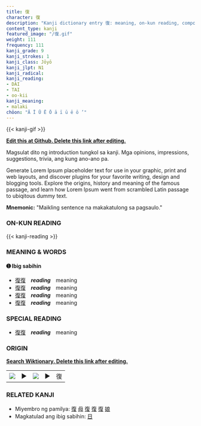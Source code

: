 ```yaml
---
title: 復
character: 復
description: "Kanji dictionary entry 復: meaning, on-kun reading, compounds, origin, related kanji"
content_type: kanji
featured_image: "/復.gif"
weight: 111
frequency: 111
kanji_grade: 9
kanji_strokes: 1
kanji_class: Jōyō
kanji_jlpt: N1
kanji_radical: 
kanji_reading: 
- DAI
- TAI
- oo-kii
kanji_meaning:
- malaki
chōon: "Ā Ī Ū Ē Ō ā ī ū ē ō ’"
---
```

[//]: # (Don't edit the line below. Kanji animated GIF code is automatically generated.)
{{< kanji-gif >}}

[//]: # (Edit below this line.)

**[Edit this at Github. Delete this link after editing.](https://github.com/tim0g/tim/tree/main/content/kanji/復/index.md)**

Magsulat dito ng introduction tungkol sa kanji. Mga opinions, impressions, suggestions, trivia, ang kung ano-ano pa.

Generate Lorem Ipsum placeholder text for use in your graphic, print and web layouts, and discover plugins for your favorite writing, design and blogging tools. Explore the origins, history and meaning of the famous passage, and learn how Lorem Ipsum went from scrambled Latin passage to ubiqitous dummy text.
 
**Mnemonic:** "Maikling sentence na makakatulong sa pagsaulo."

### ON-KUN READING

[//]: # (Don't edit the line below. ON-KUN READING code is automatically generated.)
{{< kanji-reading >}}

### MEANING & WORDS

#### ➊ **Ibig sabihin**
  - [復](../復)[復](../復)　***reading***　meaning
  - [復](../復)[復](../復)　***reading***　meaning
  - [復](../復)[復](../復)　***reading***　meaning
  - [復](../復)[復](../復)　***reading***　meaning

### SPECIAL READING
  - [復](../復)[復](../復)　***reading***　meaning

### ORIGIN

**[Search Wiktionary. Delete this link after editing.](https://wiktionary.org/wiki/復)**
<table class="kanji-table"><tr><td>
<img src="60px-復-bronze.svg.png">
</td><td>▶</td><td>
<img src="60px-復-oracle.svg.png">
</td><td>▶</td>
<td class="kanji-origin">復</td>
</tr></table>

### RELATED KANJI
- Miyembro ng pamilya: [復](../復) [母](../母) [復](../復) [復](../復) [復](../復) [娘](../娘)
- Magkatulad ang ibig sabihin: [日](../日)
